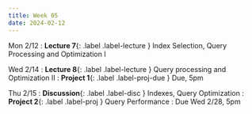 ```yaml
---
title: Week 05
date: 2024-02-12
---
```


Mon 2/12
: **Lecture 7**{: .label .label-lecture } Index Selection, Query Processing and Optimization I 

Wed 2/14
: **Lecture 8**{: .label .label-lecture } Query processing and Optimization II
: **Project 1**{: .label .label-proj-due } Due, 5pm

Thu 2/15
: **Discussion**{: .label .label-disc } Indexes, Query Optimization
: **Project 2**{: .label .label-proj } Query Performance
  : Due Wed 2/28, 5pm
